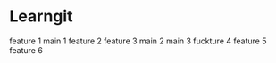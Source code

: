   # Learngit
  feature 1 
  main 1
  feature 2
  feature 3
  main 2
  main 3
  fuckture 4
  feature 5
  feature 6